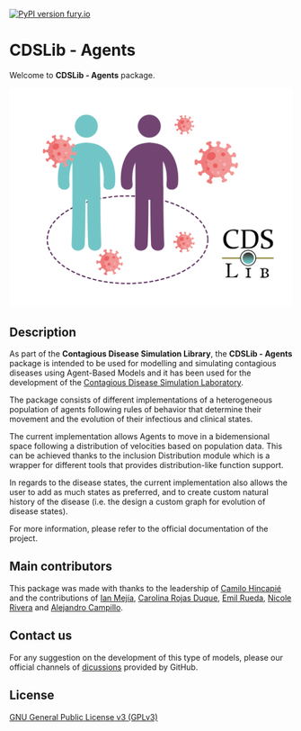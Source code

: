 [![PyPI version fury.io](https://badge.fury.io/py/cdslib-agents.svg)](https://pypi.org/project/cdslib-agents/)

# CDSLib - Agents

Welcome to **CDSLib - Agents** package.

![repo_logo](https://raw.githubusercontent.com/fenfisdi/cdslib_agents/dev/images/CDSLib_agents_white-background.png "CDSLib - Agents Logo")

## Description

As part of the **Contagious Disease Simulation Library**, the
**CDSLib - Agents** package is intended to be used for modelling and simulating
contagious diseases using Agent-Based Models and it has been used for the development
of the [Contagious Disease Simulation Laboratory](https://github.com/fenfisdi/cdslab).

The package consists of different implementations of a heterogeneous population
of agents following rules of behavior that determine their movement and the evolution
of their infectious and clinical states.

The current implementation allows Agents to move in a bidemensional space following
a distribution of velocities based on population data. This can be achieved thanks to
the inclusion Distribution module which is a wrapper for different tools that provides
distribution-like function support.

In regards to the disease states, the current implementation also allows the user to
add as much states as preferred, and to create custom natural history of the disease
(i.e. the design a custom graph for evolution of disease states).

For more information, please refer to the official documentation of the project.

## Main contributors

This package was made with thanks to the leadership of
[Camilo Hincapié](https://www.linkedin.com/in/camilo-hincapie-gutierrez/)
and the contributions of
[Ian Mejía](https://github.com/IanMejia),
[Carolina Rojas Duque](https://github.com/carolinarojasd),
[Emil Rueda](https://www.linkedin.com/in/emil-rueda-424012207/),
[Nicole Rivera](https://github.com/nicolerivera1) and
[Alejandro Campillo](https://www.linkedin.com/in/alucardcampillo/).

## Contact us

For any suggestion on the development of this type of models, please our official
channels of [dicussions](https://github.com/fenfisdi/cdslib_agents/discussions)
provided by GitHub.

## License

[GNU General Public License v3 (GPLv3)](./LICENSE)
